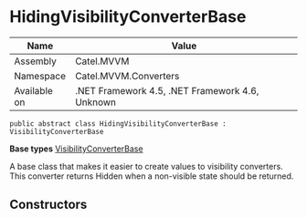 

# HidingVisibilityConverterBase

Name|Value
---|---
Assembly|Catel.MVVM
Namespace|Catel.MVVM.Converters
Available on|.NET Framework 4.5, .NET Framework 4.6, Unknown

```
public abstract class HidingVisibilityConverterBase : VisibilityConverterBase
```

**Base types**
[VisibilityConverterBase](/Catel.MVVM\Catel\MVVM\Converters\VisibilityConverterBase.md)


A base class that makes it easier to create values to visibility converters. This converter returns Hidden when a non-visible state should be returned.



## Constructors

